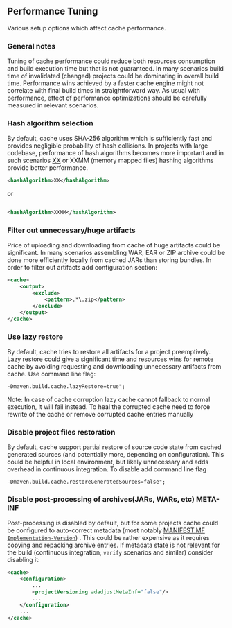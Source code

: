 <!---
 Licensed to the Apache Software Foundation (ASF) under one or more
 contributor license agreements.  See the NOTICE file distributed with
 this work for additional information regarding copyright ownership.
 The ASF licenses this file to You under the Apache License, Version 2.0
 (the "License"); you may not use this file except in compliance with
 the License.  You may obtain a copy of the License at

      http://www.apache.org/licenses/LICENSE-2.0

 Unless required by applicable law or agreed to in writing, software
 distributed under the License is distributed on an "AS IS" BASIS,
 WITHOUT WARRANTIES OR CONDITIONS OF ANY KIND, either express or implied.
 See the License for the specific language governing permissions and
 limitations under the License.
-->

## Performance Tuning

Various setup options which affect cache performance.

### General notes

Tuning of cache performance could reduce both resources consumption and build execution time but that is not guaranteed.
In many scenarios build time of invalidated (changed) projects could be dominating in overall build time. Performance
wins achieved by a faster cache engine might not correlate with final build times in straightforward way. As usual with
performance, effect of performance optimizations should be carefully measured in relevant scenarios.

### Hash algorithm selection

By default, cache uses SHA-256 algorithm which is sufficiently fast and provides negligible probability of hash
collisions. In projects with large codebase, performance of hash algorithms becomes more important and in such
scenarios [XX](https://cyan4973.github.io/xxHash/) or XXMM (memory mapped files) hashing algorithms provide better
performance.

```xml
<hashAlgorithm>XX</hashAlgorithm>
```

or
```xml

<hashAlgorithm>XXMM</hashAlgorithm>
```

### Filter out unnecessary/huge artifacts

Price of uploading and downloading from cache of huge artifacts could be significant. In many scenarios assembling WAR,
EAR or ZIP archive could be done more efficiently locally from cached JARs than storing bundles. In order to filter out
artifacts add configuration section:

```xml
<cache>
    <output>
        <exclude>
            <pattern>.*\.zip</pattern>
        </exclude>
    </output>
</cache>
```

### Use lazy restore

By default, cache tries to restore all artifacts for a project preemptively. Lazy restore could give a significant time
and resources wins for remote cache by avoiding requesting and downloading unnecessary artifacts from cache. Use command
line flag:

```
-Dmaven.build.cache.lazyRestore=true";
```

Note: In case of cache corruption lazy cache cannot fallback to normal execution, it will fail instead. To heal the
corrupted cache need to force rewrite of the cache or remove corrupted cache entries manually

### Disable project files restoration

By default, cache support partial restore of source code state from cached generated sources (and potentially more,
depending on configuration). This could be helpful in local environment, but likely unnecessary and adds overhead in
continuous integration. To disable add command line flag

```
-Dmaven.build.cache.restoreGeneratedSources=false";
```

### Disable post-processing of archives(JARs, WARs, etc) META-INF

Post-processing is disabled by default, but for some projects cache could be configured to auto-correct metadata (most
notably [MANIFEST.MF `Implementation-Version`](https://docs.oracle.com/javase/8/docs/technotes/guides/jar/jar.html#Main_Attributes))
. This could be rather expensive as it requires copying and repacking archive entries. If metadata state is not relevant
for the build (continuous integration, `verify` scenarios and similar) consider disabling it:

```xml
<cache>
    <configuration>
        ...
        <projectVersioning adadjustMetaInf="false"/>
        ...
    </configuration>
    ...
</cache>
```
